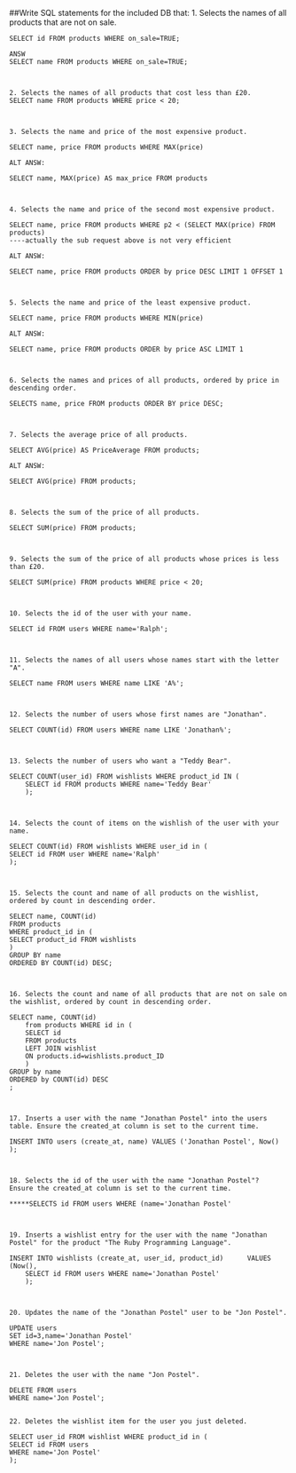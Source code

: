 ##Write SQL statements for the included DB that:
    1. Selects the names of all products that are not on sale.
    
    SELECT id FROM products WHERE on_sale=TRUE;

    ANSW
    SELECT name FROM products WHERE on_sale=TRUE;



    2. Selects the names of all products that cost less than £20.
    SELECT name FROM products WHERE price < 20;


    
    3. Selects the name and price of the most expensive product.
    
    SELECT name, price FROM products WHERE MAX(price)

    ALT ANSW:

    SELECT name, MAX(price) AS max_price FROM products


    
    4. Selects the name and price of the second most expensive product.
    
    SELECT name, price FROM products WHERE p2 < (SELECT MAX(price) FROM products) 
    ----actually the sub request above is not very efficient

    ALT ANSW:

    SELECT name, price FROM products ORDER by price DESC LIMIT 1 OFFSET 1


    
    5. Selects the name and price of the least expensive product.
    
    SELECT name, price FROM products WHERE MIN(price)

    ALT ANSW:

    SELECT name, price FROM products ORDER by price ASC LIMIT 1


    
    6. Selects the names and prices of all products, ordered by price in descending order.
    
    SELECTS name, price FROM products ORDER BY price DESC; 


    
    7. Selects the average price of all products.
    
    SELECT AVG(price) AS PriceAverage FROM products;

    ALT ANSW:

    SELECT AVG(price) FROM products;


    
    8. Selects the sum of the price of all products.
    
    SELECT SUM(price) FROM products;


    
    9. Selects the sum of the price of all products whose prices is less than £20.
    
    SELECT SUM(price) FROM products WHERE price < 20;


    
    10. Selects the id of the user with your name.
    
    SELECT id FROM users WHERE name='Ralph';


    
    11. Selects the names of all users whose names start with the letter "A".
    
    SELECT name FROM users WHERE name LIKE 'A%';


    
    12. Selects the number of users whose first names are "Jonathan".
    
    SELECT COUNT(id) FROM users WHERE name LIKE 'Jonathan%';


    
    13. Selects the number of users who want a "Teddy Bear".
    
    SELECT COUNT(user_id) FROM wishlists WHERE product_id IN (
        SELECT id FROM products WHERE name='Teddy Bear'
        );


    
    14. Selects the count of items on the wishlish of the user with your name.
    
    SELECT COUNT(id) FROM wishlists WHERE user_id in (
    SELECT id FROM user WHERE name='Ralph'
    );


    
    15. Selects the count and name of all products on the wishlist, ordered by count in descending order.
    
    SELECT name, COUNT(id)
    FROM products
	WHERE product_id in (
	SELECT product_id FROM wishlists
	)
	GROUP BY name
	ORDERED BY COUNT(id) DESC;


    
    16. Selects the count and name of all products that are not on sale on the wishlist, ordered by count in descending order.
    
    SELECT name, COUNT(id)
    	from products WHERE id in (
    	SELECT id
    	FROM products
    	LEFT JOIN wishlist
    	ON products.id=wishlists.product_ID
    	)
    GROUP by name
    ORDERED by COUNT(id) DESC
    ;


    
    17. Inserts a user with the name "Jonathan Postel" into the users table. Ensure the created_at column is set to the current time.
    
    INSERT INTO users (create_at, name) VALUES ('Jonathan Postel', Now() );


    
    18. Selects the id of the user with the name "Jonathan Postel"?  Ensure the created_at column is set to the current time.
    
    *****SELECTS id FROM users WHERE (name='Jonathan Postel'


    
    19. Inserts a wishlist entry for the user with the name "Jonathan Postel" for the product "The Ruby Programming Language".
    
    INSERT INTO wishlists (create_at, user_id, product_id) 		VALUES (Now(), 
    	SELECT id FROM users WHERE name='Jonathan Postel' 
    	);


    
    20. Updates the name of the "Jonathan Postel" user to be "Jon Postel".
    
    UPDATE users
    SET id=3,name='Jonathan Postel' 
    WHERE name='Jon Postel';



    21. Deletes the user with the name "Jon Postel".
    
    DELETE FROM users
    WHERE name='Jon Postel';

    
    22. Deletes the wishlist item for the user you just deleted.

	SELECT user_id FROM wishlist WHERE product_id in (
	SELECT id FROM users
    WHERE name='Jon Postel'
    );
